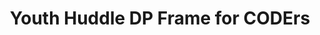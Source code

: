 ---
title: Youth Huddle DP Frame for CODErs
redirect_to: https://twb.nz/yh2023coders
redirect_from: 
  - /YH23DPFrameForCODErs
  - /yh23dpframeforcoders
---